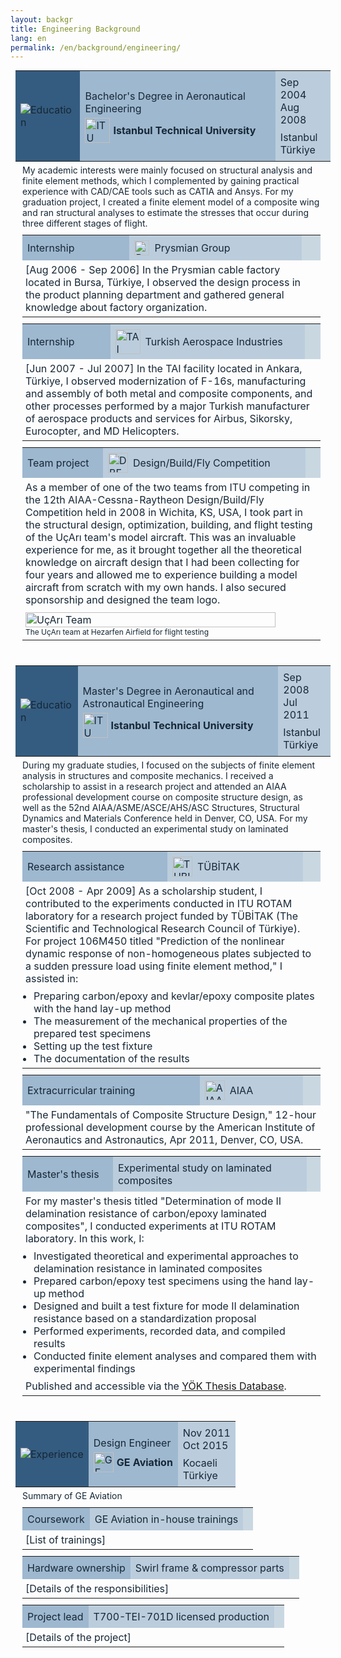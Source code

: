 ```yaml
---
layout: backgr
title: Engineering Background
lang: en
permalink: /en/background/engineering/
---
```


<table class="table-bgheader" style="color: #162736; margin: 10px 8px 5px 8px;">
  <tr>
    <td style="background-color: #345c80; padding: 8px;">
      <img src="{{ '/assets/images/edu-eng.png' | relative_url }}" alt="Education">
    </td>
    <td style="background-color: #9eb8cf; padding: 8px;">
      <div style="margin-bottom: 5px;">
        Bachelor's Degree in Aeronautical Engineering
      </div>
      <div style="display: flex; align-items: center; gap: 5px;">
        <img src="{{ '/assets/images/itu.png' | relative_url }}" alt="ITU" style="height: 40px; vertical-align: middle;">
        <strong>Istanbul Technical University</strong>
      </div>
    </td>
    <td style="background-color: #bbcddc; padding: 8px;">
      Sep 2004<br>
      <div style="margin-bottom: 8px;">Aug 2008</div>
      Istanbul<br>
      Türkiye
    </td>
  </tr>
</table>

<div class="bg-indented" style="margin-left: 11px; margin-right: 8px; padding: 0 0 0 8px; border-left-color: #345c80;">
  <p style="margin-top: 0; margin-bottom: 10px; color: #162736;">My academic interests were mainly focused on structural analysis and finite element methods, which I complemented by gaining practical experience with CAD/CAE tools such as CATIA and Ansys. For my graduation project, I created a finite element model of a composite wing and ran structural analyses to estimate the stresses that occur during three different stages of flight.</p>

  <table class="table-bgsub" style="color: #162736; margin: 10px 0; padding: 0;">
    <tr>
      <td style="background-color: #9eb8cf; padding: 8px;">
        Internship
      </td>
      <td style="background-color: #bbcddc; padding: 8px;">
        <div style="display: flex; align-items: center; gap: 8px;">
          <img src="{{ '/assets/images/prysmian.png' | relative_url }}" alt="Prysmian" style="height: 24px;">
          <span>Prysmian Group</span>
        </div>
      </td>
      <td style="background-color: #c9d7e1; padding: 8px; color: #345c80;">
      </td>
    </tr>
    <tr class="table-bgsub-details">
      <td colspan="3" style="padding: 5px;">
        <p style="margin: 0;">
          [Aug 2006 - Sep 2006] In the Prysmian cable factory located in Bursa, Türkiye, I observed the design process in the product planning department and gathered general knowledge about factory organization.
        </p>
      </td>
    </tr>
  </table>

  <table class="table-bgsub" style="color: #162736; margin: 10px 0; padding: 0;">
    <tr>
      <td style="background-color: #9eb8cf; padding: 8px;">
        Internship
      </td>
      <td style="background-color: #bbcddc; padding: 8px;">
        <div style="display: flex; align-items: center; gap: 8px;">
          <img src="{{ '/assets/images/tai.png' | relative_url }}" alt="TAI" style="width: 40px;">
          <span>Turkish Aerospace Industries</span>
        </div>
      </td>
      <td style="background-color: #c9d7e1; padding: 8px; color: #345c80;">
      </td>
    </tr>
    <tr class="table-bgsub-details">
      <td colspan="3" style="padding: 5px;">
        <p style="margin: 0;">
          [Jun 2007 - Jul 2007] In the TAI facility located in Ankara, Türkiye, I observed modernization of F-16s, manufacturing and assembly of both metal and composite components, and other processes performed by a major Turkish manufacturer of aerospace products and services for Airbus, Sikorsky, Eurocopter, and MD Helicopters.
        </p>
      </td>
    </tr>
  </table>

  <table class="table-bgsub" style="color: #162736; margin: 10px 0; padding: 0;">
    <tr>
      <td style="background-color: #9eb8cf; padding: 8px;">
        Team project
      </td>
      <td style="background-color: #bbcddc; padding: 8px;">
        <div style="display: flex; align-items: center; gap: 8px;">
          <img src="{{ '/assets/images/dbf.png' | relative_url }}" alt="DBF" style="height: 32px;">
          <span>Design/Build/Fly Competition</span>
        </div>
      </td>
      <td style="background-color: #c9d7e1; padding: 8px; color: #345c80;">
      </td>
    </tr>
    <tr class="table-bgsub-details">
      <td colspan="3" style="padding: 5px;">
        <p style="margin: 0;">
          As a member of one of the two teams from ITU competing in the 12th AIAA-Cessna-Raytheon Design/Build/Fly Competition held in 2008 in Wichita, KS, USA, I took part in the structural design, optimization, building, and flight testing of the UçArı team's model aircraft. This was an invaluable experience for me, as it brought together all the theoretical knowledge on aircraft design that I had been collecting for four years and allowed me to experience building a model aircraft from scratch with my own hands. I also secured sponsorship and designed the team logo.
        </p>
        <figure style="margin: 10px 0 0 0; text-align: left;">
          <img src="{{ '/assets/images/dbf_ucari.jpeg' | relative_url }}" alt="UçArı Team" style="max-width: 400px; width: 100%; height: auto;">
          <figcaption style="font-size: 12px; color: #162736;">The UçArı team at Hezarfen Airfield for flight testing</figcaption>
        </figure>
      </td>
    </tr>
  </table>

</div>

<table class="table-bgheader" style="color: #162736; margin: 40px 8px 5px 8px;">
  <tr>
    <td style="background-color: #345c80; padding: 8px;">
      <img src="{{ '/assets/images/edu-eng.png' | relative_url }}" alt="Education">
    </td>
    <td style="background-color: #9eb8cf; padding: 8px;">
      <div style="margin-bottom: 5px;">
        Master's Degree in Aeronautical and Astronautical Engineering
      </div>
      <div style="display: flex; align-items: center; gap: 5px;">
        <img src="{{ '/assets/images/itu.png' | relative_url }}" alt="ITU" style="height: 40px; vertical-align: middle;">
        <strong>Istanbul Technical University</strong>
      </div>
    </td>
    <td style="background-color: #bbcddc; padding: 8px;">
      Sep 2008<br>
      <div style="margin-bottom: 8px;">Jul 2011</div>
      Istanbul<br>
      Türkiye
    </td>
  </tr>
</table>

<div class="bg-indented" style="margin-left: 11px; margin-right: 8px; padding: 0 0 0 8px; border-left-color: #345c80;">
  <p style="margin-top: 0; margin-bottom: 10px; color: #162736;">During my graduate studies, I focused on the subjects of finite element analysis in structures and composite mechanics. I received a scholarship to assist in a research project and attended an AIAA professional development course on composite structure design, as well as the 52nd AIAA/ASME/ASCE/AHS/ASC Structures, Structural Dynamics and Materials Conference held in Denver, CO, USA. For my master's thesis, I conducted an experimental study on laminated composites.</p>

  <table class="table-bgsub" style="color: #162736; margin: 10px 0; padding: 0;">
    <tr>
      <td style="background-color: #9eb8cf; padding: 8px;">
        Research assistance
      </td>
      <td style="background-color: #bbcddc; padding: 8px;">
        <div style="display: flex; align-items: center; gap: 8px;">
          <img src="{{ '/assets/images/tubitak.png' | relative_url }}" alt="TUBITAK" style="height: 32px;">
          <span>TÜBİTAK</span>
        </div>
      </td>
      <td style="background-color: #c9d7e1; padding: 8px; color: #345c80;">
      </td>
    </tr>
    <tr class="table-bgsub-details">
      <td colspan="3" style="padding: 5px;">
        <p style="margin: 0;">
          [Oct 2008 - Apr 2009] As a scholarship student, I contributed to the experiments conducted in ITU ROTAM laboratory for a research project funded by TÜBİTAK (The Scientific and Technological Research Council of Türkiye). For project 106M450 titled "Prediction of the nonlinear dynamic response of non-homogeneous plates subjected to a sudden pressure load using finite element method," I assisted in:
        </p>
        <ul style="margin: 0; padding: 8px 0 0 13px;">
          <li>Preparing carbon/epoxy and kevlar/epoxy composite plates with the hand lay-up method</li>
          <li>The measurement of the mechanical properties of the prepared test specimens</li>
          <li>Setting up the test fixture</li>
          <li>The documentation of the results</li>
        </ul>
      </td>
    </tr>
  </table>

  <table class="table-bgsub" style="color: #162736; margin: 10px 0; padding: 0;">
    <tr>
      <td style="background-color: #9eb8cf; padding: 8px;">
        Extracurricular training
      </td>
      <td style="background-color: #bbcddc; padding: 8px;">
        <div style="display: flex; align-items: center; gap: 8px;">
          <img src="{{ '/assets/images/aiaa.png' | relative_url }}" alt="AIAA" style="height: 32px;">
          <span>AIAA</span>
        </div>
      </td>
      <td style="background-color: #c9d7e1; padding: 8px; color: #345c80;">
      </td>
    </tr>
    <tr class="table-bgsub-details">
      <td colspan="3" style="padding: 5px;">
        <p style="margin: 0;">
          "The Fundamentals of Composite Structure Design," 12-hour professional development course by the American Institute of Aeronautics and Astronautics, Apr 2011, Denver, CO, USA.
        </p>
      </td>
    </tr>
  </table>

  <table class="table-bgsub" style="color: #162736; margin: 10px 0; padding: 0;">
    <tr>
      <td style="background-color: #9eb8cf; padding: 8px;">
        Master's thesis
      </td>
      <td style="background-color: #bbcddc; padding: 8px;">
        Experimental study on laminated composites
      </td>
      <td style="background-color: #c9d7e1; padding: 8px; color: #345c80;">
      </td>
    </tr>
    <tr class="table-bgsub-details">
      <td colspan="3" style="padding: 5px;">
        <p style="margin: 0;">
          For my master's thesis titled "Determination of mode II delamination resistance of carbon/epoxy laminated composites", I conducted experiments at ITU ROTAM laboratory. In this work, I:
        </p>
        <ul style="margin: 0; padding: 8px 0 8px 13px;">
          <li>Investigated theoretical and experimental approaches to delamination resistance in laminated composites</li>
          <li>Prepared carbon/epoxy test specimens using the hand lay-up method</li>
          <li>Designed and built a test fixture for mode II delamination resistance based on a standardization proposal</li>
          <li>Performed experiments, recorded data, and compiled results</li>
          <li>Conducted finite element analyses and compared them with experimental findings</li>
        </ul>
        <p style="margin: 0;">
          Published and accessible via the 
          <a href="https://tez.yok.gov.tr/" target="_blank">YÖK Thesis Database</a>.
        </p>
      </td>
    </tr>
  </table>

</div>

<table class="table-bgheader" style="color: #162736; margin: 40px 8px 5px 8px;">
  <tr>
    <td style="background-color: #345c80; padding: 8px;">
      <img src="{{ '/assets/images/exp-eng.png' | relative_url }}" alt="Experience">
    </td>
    <td style="background-color: #9eb8cf; padding: 8px;">
      <div style="margin-bottom: 5px;">
        Design Engineer
      </div>
      <div style="display: flex; align-items: center; gap: 5px;">
        <img src="{{ '/assets/images/ge.png' | relative_url }}" alt="GE Aviation" style="height: 32px; vertical-align: middle;">
        <strong>GE Aviation</strong>
      </div>
    </td>
    <td style="background-color: #bbcddc; padding: 8px;">
      Nov 2011<br>
      <div style="margin-bottom: 8px;">Oct 2015</div>
      Kocaeli<br>
      Türkiye
    </td>
  </tr>
</table>

<div class="bg-indented" style="margin-left: 11px; margin-right: 8px; padding: 0 0 0 8px; border-left-color: #345c80;">
  <p style="margin-top: 0; margin-bottom: 10px; color: #162736;">Summary of GE Aviation</p>

  <table class="table-bgsub" style="color: #162736; margin: 10px 0; padding: 0;">
    <tr>
      <td style="background-color: #9eb8cf; padding: 8px;">
        Coursework
      </td>
      <td style="background-color: #bbcddc; padding: 8px;">
        GE Aviation in-house trainings
      </td>
      <td style="background-color: #c9d7e1; padding: 8px; color: #345c80;">
      </td>
    </tr>
    <tr class="table-bgsub-details">
      <td colspan="3" style="padding: 5px;">
        <p style="margin: 0;">
          [List of trainings]
        </p>
      </td>
    </tr>
  </table>

  <table class="table-bgsub" style="color: #162736; margin: 10px 0; padding: 0;">
    <tr>
      <td style="background-color: #9eb8cf; padding: 8px;">
        Hardware ownership
      </td>
      <td style="background-color: #bbcddc; padding: 8px;">
        Swirl frame & compressor parts
      </td>
      <td style="background-color: #c9d7e1; padding: 8px; color: #345c80;">
      </td>
    </tr>
    <tr class="table-bgsub-details">
      <td colspan="3" style="padding: 5px;">
        <p style="margin: 0;">
          [Details of the responsibilities]
        </p>
      </td>
    </tr>
  </table>

  <table class="table-bgsub" style="color: #162736; margin: 10px 0; padding: 0;">
    <tr>
      <td style="background-color: #9eb8cf; padding: 8px;">
        Project lead
      </td>
      <td style="background-color: #bbcddc; padding: 8px;">
        T700-TEI-701D licensed production
      </td>
      <td style="background-color: #c9d7e1; padding: 8px; color: #345c80;">
      </td>
    </tr>
    <tr class="table-bgsub-details">
      <td colspan="3" style="padding: 5px;">
        <p style="margin: 0;">
          [Details of the project]
        </p>
      </td>
    </tr>
  </table>

</div>
